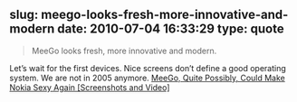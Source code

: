 slug: meego-looks-fresh-more-innovative-and-modern
date: 2010-07-04 16:33:29
type: quote
---

> MeeGo looks fresh, more innovative and modern.

Let’s wait for the first devices. Nice screens don’t define a good operating system. We are not in 2005 anymore. [MeeGo, Quite Possibly, Could Make Nokia Sexy Again [Screenshots and Video]](http://thenextweb.com/mobile/2010/07/01/meego-quite-possibly-could-make-nokia-sexy-again-screenshots-and-video/)
